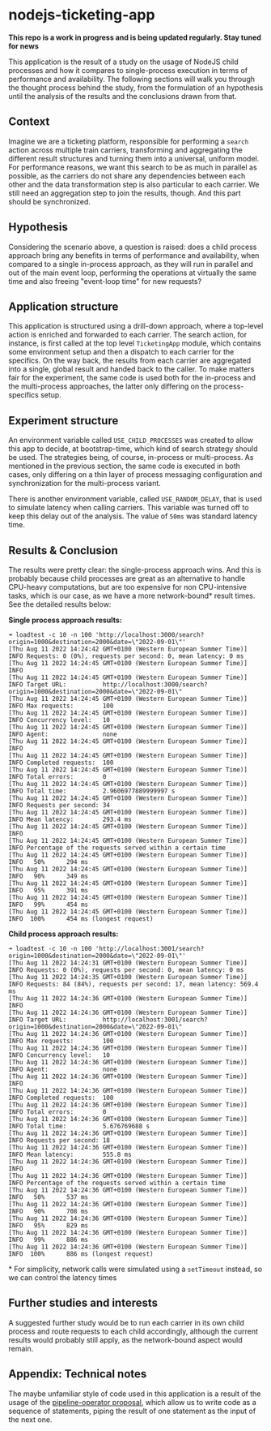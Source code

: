 # nodejs-ticketing-app

**This repo is a work in progress and is being updated regularly. Stay tuned for news**

This application is the result of a study on the usage of NodeJS child processes and how it compares to single-process execution in terms of performance and availability. The following sections will walk you through the thought process behind the study, from the formulation of an hypothesis until the analysis of the results and the conclusions drawn from that.

## Context

Imagine we are a ticketing platform, responsible for performing a `search` action across multiple train carriers, transforming and aggregating the different result structures and turning them into a universal, uniform model. For performance reasons, we want this search to be as much in parallel as possible, as the carriers do not share any dependencies between each other and the data transformation step is also particular to each carrier. We still need an aggregation step to join the results, though. And this part should be synchronized.

## Hypothesis

Considering the scenario above, a question is raised: does a child process approach bring any benefits in terms of performance and availability, when compared to a single in-process approach, as they will run in parallel and out of the main event loop, performing the operations at virtually the same time and also freeing "event-loop time" for new requests?

## Application structure

This application is structured using a drill-down approach, where a top-level action is enriched and forwarded to each carrier. The search action, for instance, is first called at the top level `TicketingApp` module, which contains some environment setup and then a dispatch to each carrier for the specifics. On the way back, the results from each carrier are aggregated into a single, global result and handed back to the caller. To make matters fair for the experiment, the same code is used both for the in-process and the multi-process approaches, the latter only differing on the process-specifics setup.

## Experiment structure

An environment variable called `USE_CHILD_PROCESSES` was created to allow this app to decide, at bootstrap-time, which kind of search strategy should be used. The strategies being, of course, in-process or multi-process. As mentioned in the previous section, the same code is executed in both cases, only differing on a thin layer of process messaging configuration and synchronization for the multi-process variant.

There is another environment variable, called `USE_RANDOM_DELAY`, that is used to simulate latency when calling carriers. This variable was turned off to keep this delay out of the analysis. The value of `50ms` was standard latency time.

## Results & Conclusion

The results were pretty clear: the single-process approach wins. And this is probably because child processes are great as an alternative to handle CPU-heavy computations, but are too expensive for non CPU-intensive tasks, which is our case, as we have a more network-bound\* result times. See the detailed results below:

**Single process approach results:**

```
➜ loadtest -c 10 -n 100 'http://localhost:3000/search?origin=1000&destination=2000&date=\"2022-09-01\"'
[Thu Aug 11 2022 14:24:42 GMT+0100 (Western European Summer Time)] INFO Requests: 0 (0%), requests per second: 0, mean latency: 0 ms
[Thu Aug 11 2022 14:24:45 GMT+0100 (Western European Summer Time)] INFO
[Thu Aug 11 2022 14:24:45 GMT+0100 (Western European Summer Time)] INFO Target URL:          http://localhost:3000/search?origin=1000&destination=2000&date=\"2022-09-01\"
[Thu Aug 11 2022 14:24:45 GMT+0100 (Western European Summer Time)] INFO Max requests:        100
[Thu Aug 11 2022 14:24:45 GMT+0100 (Western European Summer Time)] INFO Concurrency level:   10
[Thu Aug 11 2022 14:24:45 GMT+0100 (Western European Summer Time)] INFO Agent:               none
[Thu Aug 11 2022 14:24:45 GMT+0100 (Western European Summer Time)] INFO
[Thu Aug 11 2022 14:24:45 GMT+0100 (Western European Summer Time)] INFO Completed requests:  100
[Thu Aug 11 2022 14:24:45 GMT+0100 (Western European Summer Time)] INFO Total errors:        0
[Thu Aug 11 2022 14:24:45 GMT+0100 (Western European Summer Time)] INFO Total time:          2.9606977889999997 s
[Thu Aug 11 2022 14:24:45 GMT+0100 (Western European Summer Time)] INFO Requests per second: 34
[Thu Aug 11 2022 14:24:45 GMT+0100 (Western European Summer Time)] INFO Mean latency:        293.4 ms
[Thu Aug 11 2022 14:24:45 GMT+0100 (Western European Summer Time)] INFO
[Thu Aug 11 2022 14:24:45 GMT+0100 (Western European Summer Time)] INFO Percentage of the requests served within a certain time
[Thu Aug 11 2022 14:24:45 GMT+0100 (Western European Summer Time)] INFO   50%      294 ms
[Thu Aug 11 2022 14:24:45 GMT+0100 (Western European Summer Time)] INFO   90%      349 ms
[Thu Aug 11 2022 14:24:45 GMT+0100 (Western European Summer Time)] INFO   95%      391 ms
[Thu Aug 11 2022 14:24:45 GMT+0100 (Western European Summer Time)] INFO   99%      454 ms
[Thu Aug 11 2022 14:24:45 GMT+0100 (Western European Summer Time)] INFO  100%      454 ms (longest request)
```

**Child process approach results:**

```
➜ loadtest -c 10 -n 100 'http://localhost:3001/search?origin=1000&destination=2000&date=\"2022-09-01\"'
[Thu Aug 11 2022 14:24:31 GMT+0100 (Western European Summer Time)] INFO Requests: 0 (0%), requests per second: 0, mean latency: 0 ms
[Thu Aug 11 2022 14:24:35 GMT+0100 (Western European Summer Time)] INFO Requests: 84 (84%), requests per second: 17, mean latency: 569.4 ms
[Thu Aug 11 2022 14:24:36 GMT+0100 (Western European Summer Time)] INFO
[Thu Aug 11 2022 14:24:36 GMT+0100 (Western European Summer Time)] INFO Target URL:          http://localhost:3001/search?origin=1000&destination=2000&date=\"2022-09-01\"
[Thu Aug 11 2022 14:24:36 GMT+0100 (Western European Summer Time)] INFO Max requests:        100
[Thu Aug 11 2022 14:24:36 GMT+0100 (Western European Summer Time)] INFO Concurrency level:   10
[Thu Aug 11 2022 14:24:36 GMT+0100 (Western European Summer Time)] INFO Agent:               none
[Thu Aug 11 2022 14:24:36 GMT+0100 (Western European Summer Time)] INFO
[Thu Aug 11 2022 14:24:36 GMT+0100 (Western European Summer Time)] INFO Completed requests:  100
[Thu Aug 11 2022 14:24:36 GMT+0100 (Western European Summer Time)] INFO Total errors:        0
[Thu Aug 11 2022 14:24:36 GMT+0100 (Western European Summer Time)] INFO Total time:          5.676769688 s
[Thu Aug 11 2022 14:24:36 GMT+0100 (Western European Summer Time)] INFO Requests per second: 18
[Thu Aug 11 2022 14:24:36 GMT+0100 (Western European Summer Time)] INFO Mean latency:        555.8 ms
[Thu Aug 11 2022 14:24:36 GMT+0100 (Western European Summer Time)] INFO
[Thu Aug 11 2022 14:24:36 GMT+0100 (Western European Summer Time)] INFO Percentage of the requests served within a certain time
[Thu Aug 11 2022 14:24:36 GMT+0100 (Western European Summer Time)] INFO   50%      537 ms
[Thu Aug 11 2022 14:24:36 GMT+0100 (Western European Summer Time)] INFO   90%      708 ms
[Thu Aug 11 2022 14:24:36 GMT+0100 (Western European Summer Time)] INFO   95%      829 ms
[Thu Aug 11 2022 14:24:36 GMT+0100 (Western European Summer Time)] INFO   99%      886 ms
[Thu Aug 11 2022 14:24:36 GMT+0100 (Western European Summer Time)] INFO  100%      886 ms (longest request)
```

\* For simplicity, network calls were simulated using a `setTimeout` instead, so we can control the latency times

## Further studies and interests

A suggested further study would be to run each carrier in its own child process and route requests to each child accordingly, although the current results would probably still apply, as the network-bound aspect would remain.

## Appendix: Technical notes

The maybe unfamiliar style of code used in this application is a result of the usage of the [pipeline-operator proposal](https://github.com/tc39/proposal-pipeline-operator), which allow us to write code as a sequence of statements, piping the result of one statement as the input of the next one.
